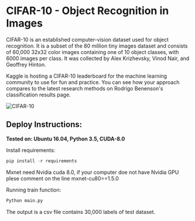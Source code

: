 # CIFAR-10 - Object Recognition in Images


CIFAR-10  is an established computer-vision dataset used for object recognition. It is a subset of the 80 million tiny images dataset and consists of 60,000 32x32 color images containing one of 10 object classes, with 6000 images per class. It was collected by Alex Krizhevsky, Vinod Nair, and Geoffrey Hinton.

Kaggle is hosting a CIFAR-10 leaderboard for the machine learning community to use for fun and practice. You can see how your approach compares to the latest research methods on Rodrigo Benenson's classification results page.

![CIFAR-10](https://storage.googleapis.com/kaggle-competitions/kaggle/3649/media/cifar-10.png)


## Deploy Instructions:

**Tested on: Ubuntu 16.04, Python 3.5, CUDA-8.0**

Install requirements:

``` python
pip install -r requirements
```

Mxnet need Nvidia cuda 8.0, if your computer doe not have Nvidia GPU plese comment on the line mxnet-cu80==1.5.0

Running train function:

   ```python
Python main.py
   ```

The output is a csv file contains 30,000 labels of test dataset.

